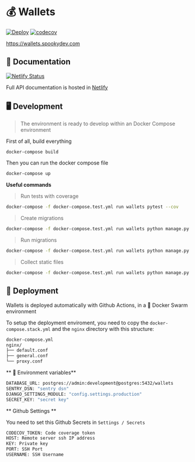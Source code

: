 # 💰 Wallets

[![Deploy](https://github.com/pablo-moreno/wallets/workflows/Docker/badge.svg)](https://github.com/pablo-moreno/wallets/actions/workflows/publish-docker.yml)
[![codecov](https://codecov.io/gh/pablo-moreno/wallets/branch/main/graph/badge.svg?token=67nZVOwX2B)](https://codecov.io/gh/pablo-moreno/wallets)

https://wallets.spookydev.com

## 📖 Documentation

[![Netlify Status](https://api.netlify.com/api/v1/badges/3d2a724f-1ac3-40a6-b904-ab25919fba24/deploy-status)](https://app.netlify.com/sites/wallets-docs/deploys)

Full API documentation is hosted in [Netlify](https://wallets-docs.netlify.app)

## 🖥️ Development

> The environment is ready to develop within an Docker Compose environment

First of all, build everything
```bash
docker-compose build
```

Then you can run the docker compose file

```bash
docker-compose up
```

**Useful commands**

> Run tests with coverage
```bash
docker-compose -f docker-compose.test.yml run wallets pytest --cov
```

> Create migrations
```bash
docker-compose -f docker-compose.test.yml run wallets python manage.py makemigrations
```

> Run migrations
```bash
docker-compose -f docker-compose.test.yml run wallets python manage.py migrate
```

> Collect static files
```bash
docker-compose -f docker-compose.test.yml run wallets python manage.py collectstatic --noinput
```

## 🚀 Deployment

Wallets is deployed automatically with Github Actions, in a 🐳 Docker Swarm environment

To setup the deployment enviroment, you need to copy the `docker-compose.stack.yml` and the `nginx` directory with this structure:

```bash
docker-compose.yml
nginx/
├── default.conf
├── general.conf
└── proxy.conf

```

** 🌵 Environment variables**

```bash
DATABASE_URL: postgres://admin:development@postgres:5432/wallets
SENTRY_DSN: "sentry dsn"
DJANGO_SETTINGS_MODULE: "config.settings.production"
SECRET_KEY: "secret key"
```

** Github Settings **

You need to set this Github Secrets in `Settings / Secrets`

```bash
CODECOV_TOKEN: Code coverage token
HOST: Remote server ssh IP address
KEY: Private key
PORT: SSH Port
USERNAME: SSH Username
```
